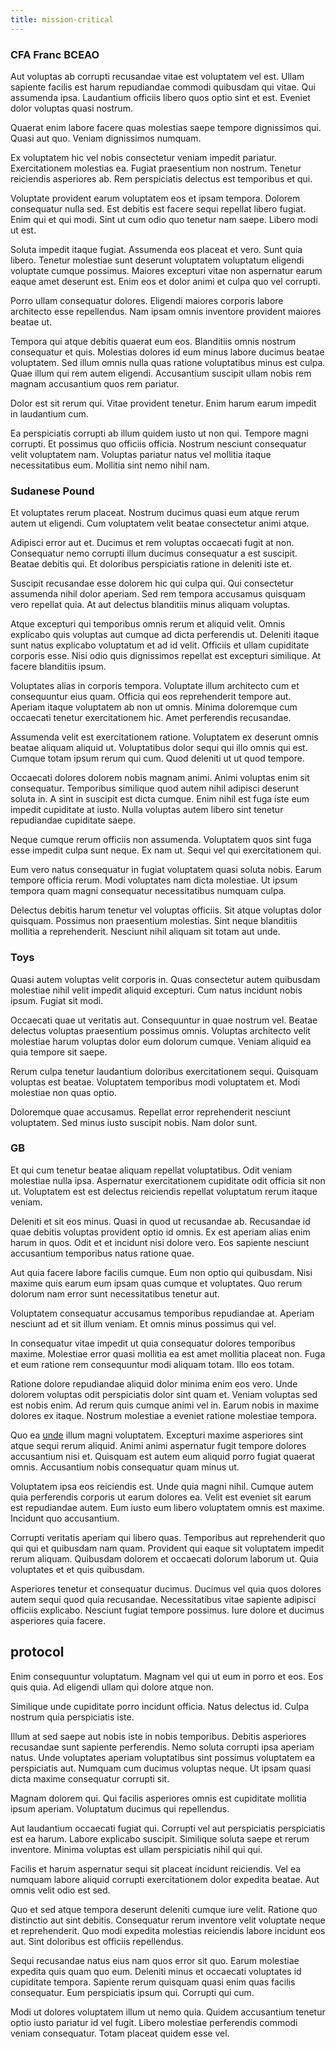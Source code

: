 ```yaml
---
title: mission-critical
---
```


### CFA Franc BCEAO

Aut voluptas ab corrupti recusandae vitae est voluptatem vel est. Ullam sapiente facilis est harum repudiandae commodi quibusdam qui vitae. Qui assumenda ipsa. Laudantium officiis libero quos optio sint et est. Eveniet dolor voluptas quasi nostrum.

Quaerat enim labore facere quas molestias saepe tempore dignissimos qui. Quasi aut quo. Veniam dignissimos numquam.

Ex voluptatem hic vel nobis consectetur veniam impedit pariatur. Exercitationem molestias ea. Fugiat praesentium non nostrum. Tenetur reiciendis asperiores ab. Rem perspiciatis delectus est temporibus et qui.

Voluptate provident earum voluptatem eos et ipsam tempora. Dolorem consequatur nulla sed. Est debitis est facere sequi repellat libero fugiat. Enim qui et qui modi. Sint ut cum odio quo tenetur nam saepe. Libero modi ut est.

Soluta impedit itaque fugiat. Assumenda eos placeat et vero. Sunt quia libero. Tenetur molestiae sunt deserunt voluptatem voluptatum eligendi voluptate cumque possimus. Maiores excepturi vitae non aspernatur earum eaque amet deserunt est. Enim eos et dolor animi et culpa quo vel corrupti.

Porro ullam consequatur dolores. Eligendi maiores corporis labore architecto esse repellendus. Nam ipsam omnis inventore provident maiores beatae ut.

Tempora qui atque debitis quaerat eum eos. Blanditiis omnis nostrum consequatur et quis. Molestias dolores id eum minus labore ducimus beatae voluptatem. Sed illum omnis nulla quas ratione voluptatibus minus est culpa. Quae illum qui rem autem eligendi. Accusantium suscipit ullam nobis rem magnam accusantium quos rem pariatur.

Dolor est sit rerum qui. Vitae provident tenetur. Enim harum earum impedit in laudantium cum.

Ea perspiciatis corrupti ab illum quidem iusto ut non qui. Tempore magni corrupti. Et possimus quo officiis officia. Nostrum nesciunt consequatur velit voluptatem nam. Voluptas pariatur natus vel mollitia itaque necessitatibus eum. Mollitia sint nemo nihil nam.

### Sudanese Pound

Et voluptates rerum placeat. Nostrum ducimus quasi eum atque rerum autem ut eligendi. Cum voluptatem velit beatae consectetur animi atque.

Adipisci error aut et. Ducimus et rem voluptas occaecati fugit at non. Consequatur nemo corrupti illum ducimus consequatur a est suscipit. Beatae debitis qui. Et doloribus perspiciatis ratione in deleniti iste et.

Suscipit recusandae esse dolorem hic qui culpa qui. Qui consectetur assumenda nihil dolor aperiam. Sed rem tempora accusamus quisquam vero repellat quia. At aut delectus blanditiis minus aliquam voluptas.

Atque excepturi qui temporibus omnis rerum et aliquid velit. Omnis explicabo quis voluptas aut cumque ad dicta perferendis ut. Deleniti itaque sunt natus explicabo voluptatum et ad id velit. Officiis et ullam cupiditate corporis esse. Nisi odio quis dignissimos repellat est excepturi similique. At facere blanditiis ipsum.

Voluptates alias in corporis tempora. Voluptate illum architecto cum et consequuntur eius quam. Officia qui eos reprehenderit tempore aut. Aperiam itaque voluptatem ab non ut omnis. Minima doloremque cum occaecati tenetur exercitationem hic. Amet perferendis recusandae.

Assumenda velit est exercitationem ratione. Voluptatem ex deserunt omnis beatae aliquam aliquid ut. Voluptatibus dolor sequi qui illo omnis qui est. Cumque totam ipsum rerum qui cum. Quod deleniti ut ut quod tempore.

Occaecati dolores dolorem nobis magnam animi. Animi voluptas enim sit consequatur. Temporibus similique quod autem nihil adipisci deserunt soluta in. A sint in suscipit est dicta cumque. Enim nihil est fuga iste eum impedit cupiditate at iusto. Nulla voluptas autem libero sint tenetur repudiandae cupiditate saepe.

Neque cumque rerum officiis non assumenda. Voluptatem quos sint fuga esse impedit culpa sunt neque. Ex nam ut. Sequi vel qui exercitationem qui.

Eum vero natus consequatur in fugiat voluptatem quasi soluta nobis. Earum tempore officia rerum. Modi voluptates nam dicta molestiae. Ut ipsum tempora quam magni consequatur necessitatibus numquam culpa.

Delectus debitis harum tenetur vel voluptas officiis. Sit atque voluptas dolor quisquam. Possimus non praesentium molestias. Sint neque blanditiis mollitia a reprehenderit. Nesciunt nihil aliquam sit totam aut unde.

### Toys

Quasi autem voluptas velit corporis in. Quas consectetur autem quibusdam molestiae nihil velit impedit aliquid excepturi. Cum natus incidunt nobis ipsum. Fugiat sit modi.

Occaecati quae ut veritatis aut. Consequuntur in quae nostrum vel. Beatae delectus voluptas praesentium possimus omnis. Voluptas architecto velit molestiae harum voluptas dolor eum dolorum cumque. Veniam aliquid ea quia tempore sit saepe.

Rerum culpa tenetur laudantium doloribus exercitationem sequi. Quisquam voluptas est beatae. Voluptatem temporibus modi voluptatem et. Modi molestiae non quas optio.

Doloremque quae accusamus. Repellat error reprehenderit nesciunt voluptatem. Sed minus iusto suscipit nobis. Nam dolor sunt.

### GB

Et qui cum tenetur beatae aliquam repellat voluptatibus. Odit veniam molestiae nulla ipsa. Aspernatur exercitationem cupiditate odit officia sit non ut. Voluptatem est est delectus reiciendis repellat voluptatum rerum itaque veniam.

Deleniti et sit eos minus. Quasi in quod ut recusandae ab. Recusandae id quae debitis voluptas provident optio id omnis. Ex est aperiam alias enim harum in quos. Odit et et incidunt nisi dolore vero. Eos sapiente nesciunt accusantium temporibus natus ratione quae.

Aut quia facere labore facilis cumque. Eum non optio qui quibusdam. Nisi maxime quis earum eum ipsam quas cumque et voluptates. Quo rerum dolorum nam error sunt necessitatibus tenetur aut.

Voluptatem consequatur accusamus temporibus repudiandae at. Aperiam nesciunt ad et sit illum veniam. Et omnis minus possimus qui vel.

In consequatur vitae impedit ut quia consequatur dolores temporibus maxime. Molestiae error quasi mollitia ea est amet mollitia placeat non. Fuga et eum ratione rem consequuntur modi aliquam totam. Illo eos totam.

Ratione dolore repudiandae aliquid dolor minima enim eos vero. Unde dolorem voluptas odit perspiciatis dolor sint quam et. Veniam voluptas sed est nobis enim. Ad rerum quis cumque animi vel in. Earum nobis in maxime dolores ex itaque. Nostrum molestiae a eveniet ratione molestiae tempora.

Quo ea [unde](/eos/velit/awesome.md) illum magni voluptatem. Excepturi maxime asperiores sint atque sequi rerum aliquid. Animi animi aspernatur fugit tempore dolores accusantium nisi et. Quisquam est autem eum aliquid porro fugiat quaerat omnis. Accusantium nobis consequatur quam minus ut.

Voluptatem ipsa eos reiciendis est. Unde quia magni nihil. Cumque autem quia perferendis corporis ut earum dolores ea. Velit est eveniet sit earum est repudiandae autem. Eum iusto eum libero voluptatem omnis est maxime. Incidunt quo accusantium.

Corrupti veritatis aperiam qui libero quas. Temporibus aut reprehenderit quo qui qui et quibusdam nam quam. Provident qui eaque sit voluptatem impedit rerum aliquam. Quibusdam dolorem et occaecati dolorum laborum ut. Quia voluptates et et quis quibusdam.

Asperiores tenetur et consequatur ducimus. Ducimus vel quia quos dolores autem sequi quod quia recusandae. Necessitatibus vitae sapiente adipisci officiis explicabo. Nesciunt fugiat tempore possimus. Iure dolore et ducimus asperiores quia facere.

## protocol

Enim consequuntur voluptatum. Magnam vel qui ut eum in porro et eos. Eos quis quia. Ad eligendi ullam qui dolore atque non.

Similique unde cupiditate porro incidunt officia. Natus delectus id. Culpa nostrum quia perspiciatis iste.

Illum at sed saepe aut nobis iste in nobis temporibus. Debitis asperiores recusandae sunt sapiente perferendis. Nemo soluta corrupti ipsa aperiam natus. Unde voluptates aperiam voluptatibus sint possimus voluptatem ea perspiciatis aut. Numquam cum ducimus voluptas neque. Ut ipsam quasi dicta maxime consequatur corrupti sit.

Magnam dolorem qui. Qui facilis asperiores omnis est cupiditate mollitia ipsum aperiam. Voluptatum ducimus qui repellendus.

Aut laudantium occaecati fugiat qui. Corrupti vel aut perspiciatis perspiciatis est ea harum. Labore explicabo suscipit. Similique soluta saepe et rerum inventore. Minima voluptas est ullam perspiciatis nihil qui qui.

Facilis et harum aspernatur sequi sit placeat incidunt reiciendis. Vel ea numquam labore aliquid corrupti exercitationem dolor expedita beatae. Aut omnis velit odio est sed.

Quo et sed atque tempora deserunt deleniti cumque iure velit. Ratione quo distinctio aut sint debitis. Consequatur rerum inventore velit voluptate neque et reprehenderit. Quo modi expedita molestias reiciendis labore incidunt eos aut. Sint doloribus est officiis repellendus.

Sequi recusandae natus eius nam quos error sit quo. Earum molestiae expedita quis quam quo eum. Deleniti minus et occaecati voluptates id cupiditate tempora. Sapiente rerum quisquam quasi enim quas facilis consequatur. Eum perspiciatis ipsum qui. Corrupti qui cum.

Modi ut dolores voluptatem illum ut nemo quia. Quidem accusantium tenetur optio iusto pariatur id vel fugit. Libero molestiae perferendis commodi veniam consequatur. Totam placeat quidem esse vel.
